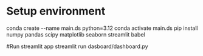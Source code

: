 # Setup environment
conda create  --name main.ds python=3.12
conda activate main.ds
pip install numpy pandas scipy matplotlib seaborn streamlit babel

#Run streamlit app
streamlit run dasboard/dashboard.py
